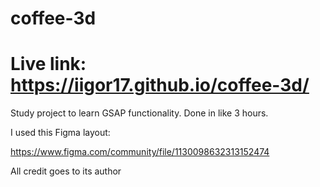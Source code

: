 # coffee-3d
# Live link: https://iigor17.github.io/coffee-3d/

Study project to learn GSAP functionality.
Done in like 3 hours.

I used this Figma layout:

https://www.figma.com/community/file/1130098632313152474

All credit goes to its author



